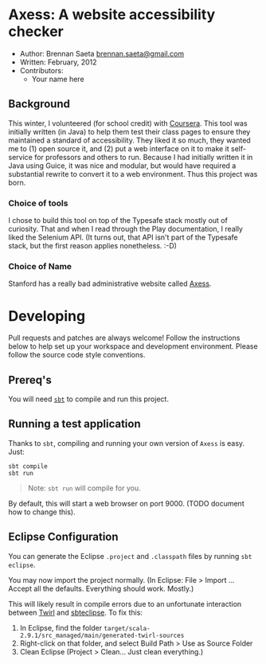 <!--- Build this file by running `pandoc README.md > README.html` -->
# Axess: A website accessibility checker #

 * Author: Brennan Saeta <brennan.saeta@gmail.com>
 * Written: February, 2012
 * Contributors:
     - Your name here

## Background ##

This winter, I volunteered (for school credit) with [Coursera][coursera].
This tool was initially written (in Java) to help them test their class pages
to ensure they maintained a standard of accessibility. They liked it so much,
they wanted me to (1) open source it, and (2) put a web interface on it to make
it self-service for professors and others to run. Because I had initially
written it in Java using Guice, it was nice and modular, but would have
required a substantial rewrite to convert it to a web environment. Thus this
project was born.

[coursera]: http://www.coursera.org/ "Coursera"

### Choice of tools ###

I chose to build this tool on top of the Typesafe stack mostly out of
curiosity. That and when I read through the Play documentation, I really
liked the Selenium API. (It turns out, that API isn't part of the Typesafe
stack, but the first reason applies nonetheless. :-D)

### Choice of Name ##

Stanford has a really bad administrative website called [Axess][axess].

[axess]:http://axess.stanford.edu "Axess - Stanford's Administrative Portal"

# Developing #

Pull requests and patches are always welcome! Follow the instructions below
to help set up your workspace and development environment. Please follow the
source code style conventions.

## Prereq's ##

You will need [`sbt`][sbt] to compile and run this project.

[sbt]: https://github.com/harrah/xsbt/wiki "Simple Build Tool"

## Running a test application ##

Thanks to `sbt`, compiling and running your own version of `Axess` is easy.
Just:

    sbt compile
    sbt run

> Note: `sbt run` will compile for you.

By default, this will start a web browser on port 9000. (TODO document how to
change this).

## Eclipse Configuration ##

You can generate the Eclipse `.project` and `.classpath` files by running
`sbt eclipse`. 

You may now import the project normally. (In Eclipse: File > Import ... Accept
all the defaults. Everything should work. Mostly.)

This will likely result in compile errors due to an unfortunate interaction
between [Twirl][twirl] and [sbteclipse][sbteclipse]. To fix this:

1. In Eclipse, find the folder `target/scala-2.9.1/src_managed/main/generated-twirl-sources`
2. Right-click on that folder, and select Build Path > Use as Source Folder
3. Clean Eclipse (Project > Clean... Just clean everything.)

[twirl]: https://github.com/spray/twirl "The Play framework Scala template engine"
[sbteclipse]: https://github.com/typesafehub/sbteclipse "sbt plugin to create Eclipse project definitions"

